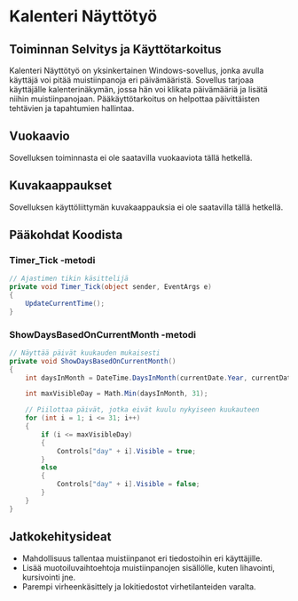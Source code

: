 # Kalenteri Näyttötyö

## Toiminnan Selvitys ja Käyttötarkoitus

Kalenteri Näyttötyö on yksinkertainen Windows-sovellus, jonka avulla käyttäjä voi pitää muistiinpanoja eri päivämääristä. Sovellus tarjoaa käyttäjälle kalenterinäkymän, jossa hän voi klikata päivämääriä ja lisätä niihin muistiinpanojaan. Pääkäyttötarkoitus on helpottaa päivittäisten tehtävien ja tapahtumien hallintaa.

## Vuokaavio

Sovelluksen toiminnasta ei ole saatavilla vuokaaviota tällä hetkellä.

## Kuvakaappaukset

Sovelluksen käyttöliittymän kuvakaappauksia ei ole saatavilla tällä hetkellä.

## Pääkohdat Koodista

### Timer_Tick -metodi

```csharp
// Ajastimen tikin käsittelijä
private void Timer_Tick(object sender, EventArgs e)
{
    UpdateCurrentTime();
}
```

### ShowDaysBasedOnCurrentMonth -metodi

```csharp
// Näyttää päivät kuukauden mukaisesti
private void ShowDaysBasedOnCurrentMonth()
{
    int daysInMonth = DateTime.DaysInMonth(currentDate.Year, currentDate.Month);

    int maxVisibleDay = Math.Min(daysInMonth, 31);

    // Piilottaa päivät, jotka eivät kuulu nykyiseen kuukauteen
    for (int i = 1; i <= 31; i++)
    {
        if (i <= maxVisibleDay)
        {
            Controls["day" + i].Visible = true;
        }
        else
        {
            Controls["day" + i].Visible = false;
        }
    }
}
```

## Jatkokehitysideat

- Mahdollisuus tallentaa muistiinpanot eri tiedostoihin eri käyttäjille.
- Lisää muotoiluvaihtoehtoja muistiinpanojen sisällölle, kuten lihavointi, kursivointi jne.
- Parempi virheenkäsittely ja lokitiedostot virhetilanteiden varalta.

